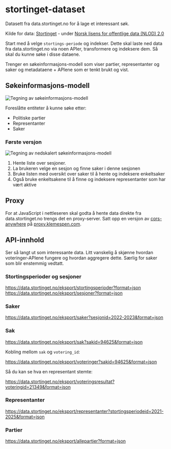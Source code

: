 # stortinget-dataset
Datasett fra data.stortinget.no for å lage et interessant søk.

Kilde for data: [Stortinget](https://data.norge.no/nlod/no) - under [Norsk lisens for offentlige data (NLOD) 2.0](https://data.norge.no/nlod/no/2.0)

Start med å velge `stortings-periode` og indekser. Dette skal laste ned data fra data.stortinget.no via noen APIer, transformere og indeksere dem. Så skal du kunne søke i disse dataene.

Trenger en søkeinformasjons-modell som viser partier, representanter og saker og metadataene + APIene som er tenkt brukt og vist.

## Søkeinformasjons-modell

![Tegning av søkeinformasjons-modell](https://github.com/eklem/stortinget-dataset-search/blob/trunk/search-information-model-v01.png)

Foreslåtte entiteter å kunne søke etter:

* Politiske partier
* Representanter
* Saker

### Første versjon

![Tegning av nedskalert søkeinformasjons-modell](https://github.com/eklem/stortinget-dataset-search/blob/trunk/search-information-model-v02.png)

1. Hente liste over sesjoner.
2. La brukeren velge en sesjon og finne saker i denne sesjonen
3. Bruke listen med oversikt over saker til å hente og indeksere enkeltsaker
4. Også bruke enkeltsakene til å finne og indeksere representanter som har vært aktive

## Proxy

For at JavaScript i nettleseren skal godta å hente data direkte fra data.stortinget.no trengs det en proxy-server. Satt opp en versjon av [cors-anywhere](https://github.com/Rob--W/cors-anywhere/) på [proxy.klemespen.com](https://proxy.klemespen.com/).

## API-innhold

Ser så langt ut som interessante data. Litt vanskelig å skjønne hvordan voteringer-APIene fungere og hvordan aggregere dette. Særlig for saker som blir enstemmig vedtatt.

### Stortingsperioder og sesjoner

https://data.stortinget.no/eksport/stortingsperioder?format=json
https://data.stortinget.no/eksport/sesjoner?format=json

### Saker

https://data.stortinget.no/eksport/saker?sesjonid=2022-2023&format=json

### Sak

https://data.stortinget.no/eksport/sak?sakid=94625&format=json

Kobling mellom `sak` og `votering_id`:

https://data.stortinget.no/eksport/voteringer?sakid=94625&format=json

Så du kan se hva en representant stemte:

https://data.stortinget.no/eksport/voteringsresultat?voteringid=21349&format=json

### Representanter

https://data.stortinget.no/eksport/representanter?stortingsperiodeid=2021-2025&format=json

### Partier

https://data.stortinget.no/eksport/allepartier?format=json
